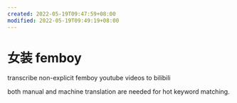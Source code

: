 ```yaml
---
created: 2022-05-19T09:47:59+08:00
modified: 2022-05-19T09:49:19+08:00
---
```


# 女装 femboy

transcribe non-explicit femboy youtube videos to bilibili

both manual and machine translation are needed for hot keyword matching.

